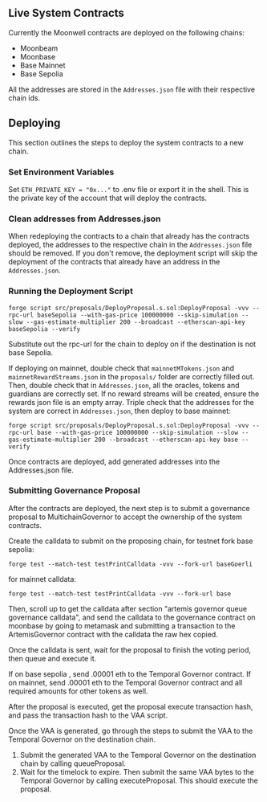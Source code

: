 ## Live System Contracts

Currently the Moonwell contracts are deployed on the following chains:

- Moonbeam
- Moonbase
- Base Mainnet
- Base Sepolia

All the addresses are stored in the `Addresses.json` file with their respective
chain ids.

## Deploying

This section outlines the steps to deploy the system contracts to a new chain.

### Set Environment Variables

Set `ETH_PRIVATE_KEY = "0x..."` to .env file or export it in the shell. This is
the private key of the account that will deploy the contracts.

### Clean addresses from Addresses.json

When redeploying the contracts to a chain that already has the contracts
deployed, the addresses to the respective chain in the `Addresses.json` file
should be removed. If you don't remove, the deployment script will skip the
deployment of the contracts that already have an address in the
`Addresses.json`.

### Running the Deployment Script

`forge script src/proposals/DeployProposal.s.sol:DeployProposal -vvv --rpc-url baseSepolia --with-gas-price 100000000 --skip-simulation --slow --gas-estimate-multiplier 200 --broadcast --etherscan-api-key baseSepolia --verify`

Substitute out the rpc-url for the chain to deploy on if the destination is not
base Sepolia.

If deploying on mainnet, double check that `mainnetMTokens.json` and
`mainnetRewardStreams.json` in the `proposals/` folder are correctly filled out.
Then, double check that in `Addresses.json`, all the oracles, tokens and
guardians are correctly set. If no reward streams will be created, ensure the
rewards json file is an empty array. Triple check that the addresses for the
system are correct in `Addresses.json`, then deploy to base mainnet:

`forge script src/proposals/DeployProposal.s.sol:DeployProposal -vvv --rpc-url base --with-gas-price 100000000 --skip-simulation --slow --gas-estimate-multiplier 200 --broadcast --etherscan-api-key base --verify`

Once contracts are deployed, add generated addresses into the Addresses.json
file.

### Submitting Governance Proposal

After the contracts are deployed, the next step is to submit a governance
proposal to MultichainGovernor to accept the ownership of the system contracts.

Create the calldata to submit on the proposing chain, for testnet fork base
sepolia:

`forge test --match-test testPrintCalldata -vvv --fork-url baseGoerli`

for mainnet calldata:

`forge test --match-test testPrintCalldata -vvv --fork-url base`

Then, scroll up to get the calldata after section "artemis governor queue
governance calldata", and send the calldata to the governance contract on
moonbase by going to metamask and submitting a transaction to the
ArtemisGovernor contract with the calldata the raw hex copied.

Once the calldata is sent, wait for the proposal to finish the voting period,
then queue and execute it.

If on base sepolia , send .00001 eth to the Temporal Governor contract. If on
mainnet, send .00001 eth to the Temporal Governor contract and all required
amounts for other tokens as well.

After the proposal is executed, get the proposal execute transaction hash, and
pass the transaction hash to the VAA script.

Once the VAA is generated, go through the steps to submit the VAA to the
Temporal Governor on the destination chain.

1. Submit the generated VAA to the Temporal Governor on the destination chain by
   calling queueProposal.
2. Wait for the timelock to expire. Then submit the same VAA bytes to the
   Temporal Governor by calling executeProposal. This should execute the
   proposal.
